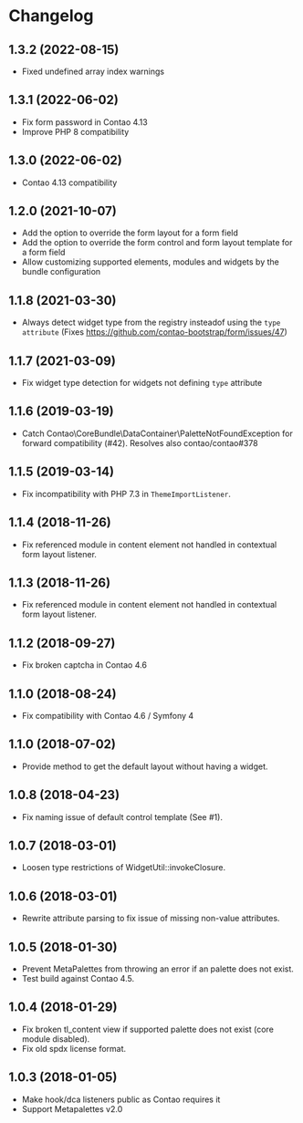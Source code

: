 Changelog
=========

1.3.2 (2022-08-15)
------------------

 - Fixed undefined array index warnings

1.3.1 (2022-06-02)
------------------

 - Fix form password in Contao 4.13
 - Improve PHP 8 compatibility

1.3.0 (2022-06-02)
------------------

 - Contao 4.13 compatibility

1.2.0 (2021-10-07)
------------------
 
 - Add the option to override the form layout for a form field
 - Add the option to override the form control and form layout template  for a form field
 - Allow customizing supported elements, modules and widgets by the bundle configuration

1.1.8 (2021-03-30)
------------------

 - Always detect widget type from the registry insteadof using the `type attribute` (Fixes https://github.com/contao-bootstrap/form/issues/47) 

1.1.7 (2021-03-09)
------------------

 - Fix widget type detection for widgets not defining `type` attribute

1.1.6 (2019-03-19)
------------------

 - Catch Contao\CoreBundle\DataContainer\PaletteNotFoundException for forward compatibility (#42). Resolves also 
  contao/contao#378
 
1.1.5 (2019-03-14)
------------------

 - Fix incompatibility with PHP 7.3 in `ThemeImportListener`.

1.1.4 (2018-11-26)
------------------

 - Fix referenced module in content element not handled in contextual form layout listener.
 
1.1.3 (2018-11-26)
------------------

 - Fix referenced module in content element not handled in contextual form layout listener.

1.1.2 (2018-09-27)
------------------

 - Fix broken captcha in Contao 4.6
 
1.1.0 (2018-08-24)
------------------

 - Fix compatibility with Contao 4.6 / Symfony 4
 
1.1.0 (2018-07-02)
------------------

 - Provide method to get the default layout without having a widget.

1.0.8 (2018-04-23)
------------------

 - Fix naming issue of default control template (See #1).
 
1.0.7 (2018-03-01)
------------------

 - Loosen type restrictions of WidgetUtil::invokeClosure.
 
1.0.6 (2018-03-01)
------------------

 - Rewrite attribute parsing to fix issue of missing non-value attributes.


1.0.5 (2018-01-30)
------------------

 - Prevent MetaPalettes from throwing an error if an palette does not exist.
 - Test build against Contao 4.5.

 
1.0.4 (2018-01-29)
------------------

 - Fix broken tl_content view if supported palette does not exist (core module disabled).
 - Fix old spdx license format.


1.0.3 (2018-01-05)
------------------

 - Make hook/dca listeners public as Contao requires it
 - Support Metapalettes v2.0
 
